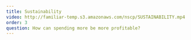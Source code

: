 ```yaml
---
title: Sustainability
video: http://familiar-temp.s3.amazonaws.com/nscp/SUSTAINABILITY.mp4
order: 3
question: How can spending more be more profitable?
---
```


